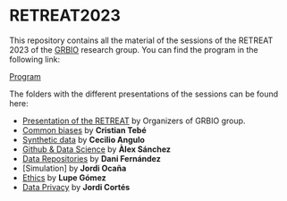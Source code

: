 # RETREAT2023

This repository contains all the material of the sessions of the RETREAT 2023 of the [GRBIO](https://grbio.upc.edu/en) research group. You can find the program in the following link:

[Program](https://github.com/GRBio/RETREAT2023/blob/main/Programa%20RETREAT%202023.pdf)

The folders with the different presentations of the sessions can be found here:

- [Presentation of the RETREAT](https://github.com/GRBio/RETREAT2023/tree/main/Presentation) by Organizers of GRBIO group.
- [Common biases](https://github.com/GRBio/RETREAT2023/tree/main/Common%20biases) by **Cristian Tebé**
- [Synthetic data](https://github.com/GRBio/RETREAT2023/tree/main/Synthetic%20data) by **Cecilio Angulo**
- [Github & Data Science]() by **Àlex Sánchez**
- [Data Repositories]() by **Dani Fernández**
- [Simulation] by **Jordi Ocaña**
- [Ethics](https://github.com/GRBio/RETREAT2023/tree/main/Etichs) by **Lupe Gómez**
- [Data Privacy](https://github.com/GRBio/RETREAT2023/tree/main/Data%20Privacy) by **Jordi Cortés**
